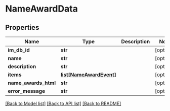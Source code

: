 # NameAwardData

## Properties
Name | Type | Description | Notes
------------ | ------------- | ------------- | -------------
**im_db_id** | **str** |  | [optional] 
**name** | **str** |  | [optional] 
**description** | **str** |  | [optional] 
**items** | [**list[NameAwardEvent]**](NameAwardEvent.md) |  | [optional] 
**name_awards_html** | **str** |  | [optional] 
**error_message** | **str** |  | [optional] 

[[Back to Model list]](../README.md#documentation-for-models) [[Back to API list]](../README.md#documentation-for-api-endpoints) [[Back to README]](../README.md)

